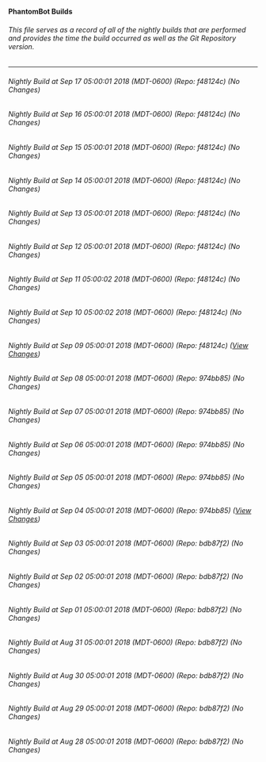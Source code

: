 **PhantomBot Builds**

###### This file serves as a record of all of the nightly builds that are performed and provides the time the build occurred as well as the Git Repository version.
-------------------------------------------------------------------------------------------------------------
###### Nightly Build at Sep 17 05:00:01 2018 (MDT-0600) (Repo: f48124c) (No Changes)
###### Nightly Build at Sep 16 05:00:01 2018 (MDT-0600) (Repo: f48124c) (No Changes)
###### Nightly Build at Sep 15 05:00:01 2018 (MDT-0600) (Repo: f48124c) (No Changes)
###### Nightly Build at Sep 14 05:00:01 2018 (MDT-0600) (Repo: f48124c) (No Changes)
###### Nightly Build at Sep 13 05:00:01 2018 (MDT-0600) (Repo: f48124c) (No Changes)
###### Nightly Build at Sep 12 05:00:01 2018 (MDT-0600) (Repo: f48124c) (No Changes)
###### Nightly Build at Sep 11 05:00:02 2018 (MDT-0600) (Repo: f48124c) (No Changes)
###### Nightly Build at Sep 10 05:00:02 2018 (MDT-0600) (Repo: f48124c) (No Changes)
###### Nightly Build at Sep 09 05:00:01 2018 (MDT-0600) (Repo: f48124c) ([View Changes](https://github.com/PhantomBot/PhantomBot/compare/974bb85...f48124c))
###### Nightly Build at Sep 08 05:00:01 2018 (MDT-0600) (Repo: 974bb85) (No Changes)
###### Nightly Build at Sep 07 05:00:01 2018 (MDT-0600) (Repo: 974bb85) (No Changes)
###### Nightly Build at Sep 06 05:00:01 2018 (MDT-0600) (Repo: 974bb85) (No Changes)
###### Nightly Build at Sep 05 05:00:01 2018 (MDT-0600) (Repo: 974bb85) (No Changes)
###### Nightly Build at Sep 04 05:00:01 2018 (MDT-0600) (Repo: 974bb85) ([View Changes](https://github.com/PhantomBot/PhantomBot/compare/bdb87f2...974bb85))
###### Nightly Build at Sep 03 05:00:01 2018 (MDT-0600) (Repo: bdb87f2) (No Changes)
###### Nightly Build at Sep 02 05:00:01 2018 (MDT-0600) (Repo: bdb87f2) (No Changes)
###### Nightly Build at Sep 01 05:00:01 2018 (MDT-0600) (Repo: bdb87f2) (No Changes)
###### Nightly Build at Aug 31 05:00:01 2018 (MDT-0600) (Repo: bdb87f2) (No Changes)
###### Nightly Build at Aug 30 05:00:01 2018 (MDT-0600) (Repo: bdb87f2) (No Changes)
###### Nightly Build at Aug 29 05:00:01 2018 (MDT-0600) (Repo: bdb87f2) (No Changes)
###### Nightly Build at Aug 28 05:00:01 2018 (MDT-0600) (Repo: bdb87f2) (No Changes)
